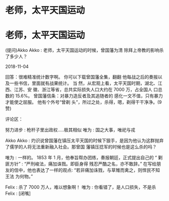 # 老师，太平天国运动

# 老师，太平天国运动

(提问)Akko Akko : 老师，太平天国运动的时候，曾国藩为清 除拜上帝教的影响杀了多少人？

2018-11-04

回答：很难精准统计数字啊。 你可以下载曾国藩全集，翻翻 他每战之后的奏报以及一些书信，里面就有战果统计。 当 然，从宏观上看，太平天国时期，湖北、江西、江苏、安 徽、浙江等省，总共实际损失人口大约在 7000 万，占全国人 口总数的 15.6%。 曾国藩信条：对暴力造反者及其追随者的 感化一文不值，只有暴力才能使之屈服。 他有个外号“曾剃 头”，所过之处，杀得，嗯，剃得干干净净。(9 赞)

评论区：

努力进步 : 枪杆子里出政权.....极其相似 唯为 : 国之大事，唯祀与戎

Akko Akko : 灼识说曾国藩在镇压太平天国的时候下狠手，是因为他认为这群抛弃了儒学的人将无法重新融入社会。那曾国 藩镇压捻军的时候也是这么杀的吗？

唯为 : 一样的。 1853 年 1 月，他奉旨帮办团练，奏报朝廷，正式提出自己的 “ 剿匪方针” : “严刑峻法，痛加诛戮。即臣身得 残忍严酷之名，亦不敢辞。” 在写给朋友的信中，他也表达了一样的观点: “若非痛加诛戮，与草雉而禽之，则悍民不知王法 为何物。”

Felix : 杀了 7000 万人，难以想象啊！ 唯为 : 你看错了，是人口损失，不是杀 Felix : [闭嘴]